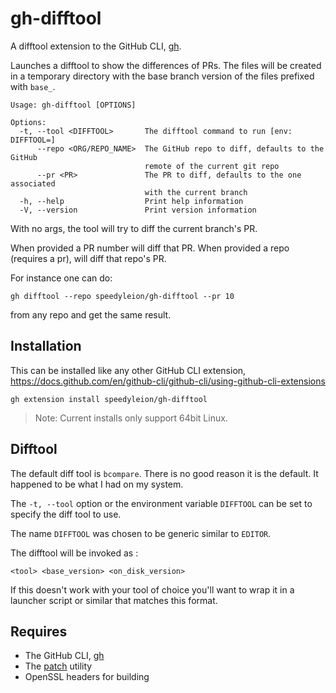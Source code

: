 # gh-difftool

A difftool extension to the GitHub CLI, [gh](https://cli.github.com/).

Launches a difftool to show the differences of PRs. The files will be created
in a temporary directory with the base branch version of the files prefixed
with `base_`.

```shell
Usage: gh-difftool [OPTIONS]

Options:
  -t, --tool <DIFFTOOL>       The difftool command to run [env: DIFFTOOL=]
      --repo <ORG/REPO_NAME>  The GitHub repo to diff, defaults to the GitHub 
                              remote of the current git repo
      --pr <PR>               The PR to diff, defaults to the one associated 
                              with the current branch
  -h, --help                  Print help information
  -V, --version               Print version information
```

With no args, the tool will try to diff the current branch's PR.

When provided a PR number will diff that PR. When provided a repo (requires a
pr), will diff that repo's PR.

For instance one can do:

```shell
gh difftool --repo speedyleion/gh-difftool --pr 10
```

from any repo and get the same result.

## Installation

This can be installed like any other GitHub CLI extension,
<https://docs.github.com/en/github-cli/github-cli/using-github-cli-extensions>

```shell
gh extension install speedyleion/gh-difftool
```

> Note: Current installs only support 64bit Linux.

## Difftool

The default diff tool is `bcompare`. There is no good reason it is the default.
It happened to be what I had on my system.

The `-t, --tool` option or the environment variable `DIFFTOOL` can be set to
specify the diff tool to use.

The name `DIFFTOOL` was chosen to be generic similar to `EDITOR`.

The difftool will be invoked as :

```shell
<tool> <base_version> <on_disk_version>
```

If this doesn't work with your tool of choice you'll want to wrap it in a
launcher script or similar that matches this format.

## Requires

- The GitHub CLI, [gh](https://cli.github.com/)
- The [patch](https://www.man7.org/linux/man-pages/man1/patch.1.html) utility
- OpenSSL headers for building

